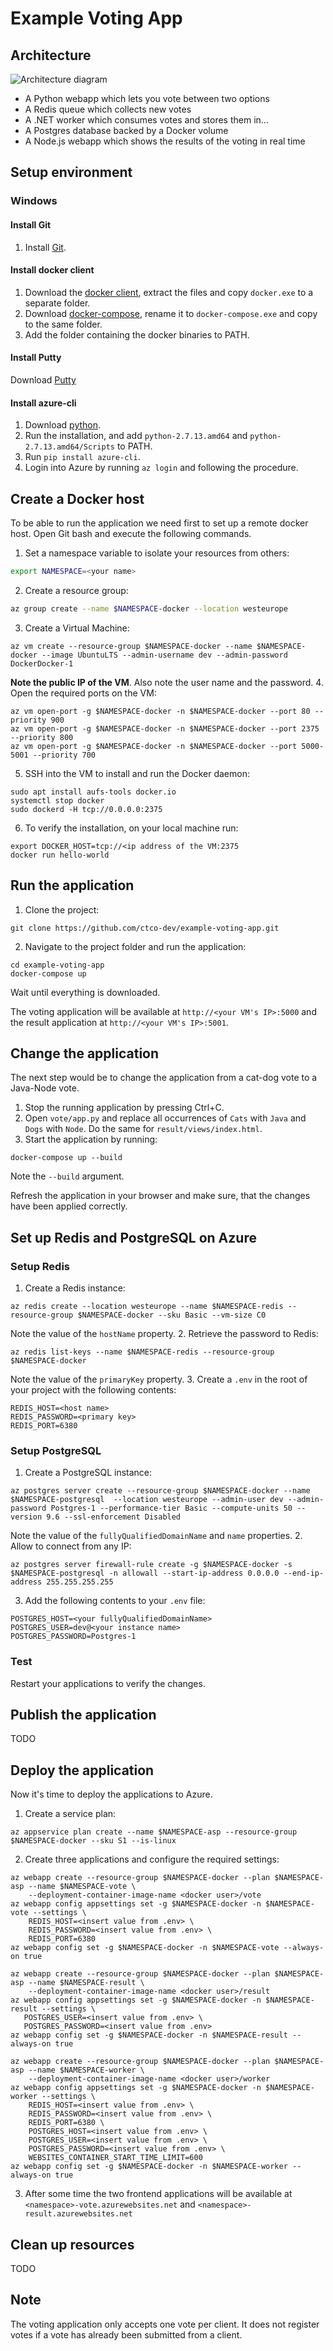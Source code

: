 Example Voting App
=========

Architecture
-----

![Architecture diagram](architecture.png)

* A Python webapp which lets you vote between two options
* A Redis queue which collects new votes
* A .NET worker which consumes votes and stores them in…
* A Postgres database backed by a Docker volume
* A Node.js webapp which shows the results of the voting in real time

Setup environment
-----

### Windows

#### Install Git

1. Install [Git](https://git-scm.com/download/win).

#### Install docker client
1. Download the [docker client](https://download.docker.com/win/static/stable/x86_64/docker-17.09.0-ce.zip), extract the files and copy `docker.exe` to a separate folder.
2. Download [docker-compose](https://github.com/docker/compose/releases/download/1.17.1/docker-compose-Windows-x86_64.exe), rename it to `docker-compose.exe` and copy to the same folder.
3. Add the folder containing the docker binaries to PATH.

#### Install Putty
Download [Putty](https://www.chiark.greenend.org.uk/~sgtatham/putty/latest.html)

#### Install azure-cli

1. Download [python](https://sourceforge.net/projects/winpython/files/WinPython_2.7/2.7.13.1/).
2. Run the installation, and add `python-2.7.13.amd64` and `python-2.7.13.amd64/Scripts` to PATH.
3. Run `pip install azure-cli`.
4. Login into Azure by running `az login` and following the procedure.

Create a Docker host
------

To be able to run the application we need first to set up a remote docker host. Open Git bash and execute the following commands.

1. Set a namespace variable to isolate your resources from others:
```bash
export NAMESPACE=<your name>
```
2. Create a resource group:
```bash
az group create --name $NAMESPACE-docker --location westeurope
```
3. Create a Virtual Machine:

```
az vm create --resource-group $NAMESPACE-docker --name $NAMESPACE-docker --image UbuntuLTS --admin-username dev --admin-password DockerDocker-1
```
**Note the public IP of the VM**. Also note the user name and the password.
4. Open the required ports on the VM:
```
az vm open-port -g $NAMESPACE-docker -n $NAMESPACE-docker --port 80 --priority 900
az vm open-port -g $NAMESPACE-docker -n $NAMESPACE-docker --port 2375 --priority 800
az vm open-port -g $NAMESPACE-docker -n $NAMESPACE-docker --port 5000-5001 --priority 700
```
5. SSH into the VM to install and run the Docker daemon:
```
sudo apt install aufs-tools docker.io
systemctl stop docker
sudo dockerd -H tcp://0.0.0.0:2375
```
6. To verify the installation, on your local machine run:
```
export DOCKER_HOST=tcp://<ip address of the VM:2375
docker run hello-world
```

Run the application
---

1. Clone the project:
```
git clone https://github.com/ctco-dev/example-voting-app.git
```
2. Navigate to the project folder and run the application:
```
cd example-voting-app
docker-compose up
```
Wait until everything is downloaded.

The voting application will be available at `http://<your VM's IP>:5000` and the result application at `http://<your VM's IP>:5001`.

Change the application
----

The next step would be to change the application from a cat-dog vote to a Java-Node vote.

1. Stop the running application by pressing Ctrl+C.
2. Open `vote/app.py` and replace all occurrences of `Cats` with `Java` and `Dogs` with `Node`. Do the same for `result/views/index.html`.
3. Start the application by running:
```
docker-compose up --build
```
Note the `--build` argument.

Refresh the application in your browser and make sure, that the changes have been applied correctly.

Set up Redis and PostgreSQL on Azure
---

### Setup Redis
1. Create a Redis instance:
```
az redis create --location westeurope --name $NAMESPACE-redis --resource-group $NAMESPACE-docker --sku Basic --vm-size C0
```
Note the value of the `hostName` property.
2. Retrieve the password to Redis:
```
az redis list-keys --name $NAMESPACE-redis --resource-group $NAMESPACE-docker
```
Note the value of the `primaryKey` property.
3. Create a `.env` in the root of your project with the following contents:
```
REDIS_HOST=<host name>
REDIS_PASSWORD=<primary key>
REDIS_PORT=6380
```

### Setup PostgreSQL

1. Create a PostgreSQL instance:
```
az postgres server create --resource-group $NAMESPACE-docker --name $NAMESPACE-postgresql  --location westeurope --admin-user dev --admin-password Postgres-1 --performance-tier Basic --compute-units 50 --version 9.6 --ssl-enforcement Disabled
```
Note the value of the `fullyQualifiedDomainName` and `name` properties.
2. Allow to connect from any IP:
```
az postgres server firewall-rule create -g $NAMESPACE-docker -s $NAMESPACE-postgresql -n allowall --start-ip-address 0.0.0.0 --end-ip-address 255.255.255.255
```
3. Add the following contents to your `.env` file:
```
POSTGRES_HOST=<your fullyQualifiedDomainName>
POSTGRES_USER=dev@<your instance name>
POSTGRES_PASSWORD=Postgres-1
```

### Test

Restart your applications to verify the changes.

Publish the application
----

TODO

Deploy the application
----

Now it's time to deploy the applications to Azure.

1. Create a service plan:
```
az appservice plan create --name $NAMESPACE-asp --resource-group $NAMESPACE-docker --sku S1 --is-linux
```
2. Create three applications and configure the required settings:
```
az webapp create --resource-group $NAMESPACE-docker --plan $NAMESPACE-asp --name $NAMESPACE-vote \
    --deployment-container-image-name <docker user>/vote
az webapp config appsettings set -g $NAMESPACE-docker -n $NAMESPACE-vote --settings \
    REDIS_HOST=<insert value from .env> \
    REDIS_PASSWORD=<insert value from .env> \
    REDIS_PORT=6380
az webapp config set -g $NAMESPACE-docker -n $NAMESPACE-vote --always-on true
```
```
az webapp create --resource-group $NAMESPACE-docker --plan $NAMESPACE-asp --name $NAMESPACE-result \
    --deployment-container-image-name <docker user>/result
az webapp config appsettings set -g $NAMESPACE-docker -n $NAMESPACE-result --settings \
   POSTGRES_USER=<insert value from .env> \
   POSTGRES_PASSWORD=<insert value from .env>
az webapp config set -g $NAMESPACE-docker -n $NAMESPACE-result --always-on true
```
```
az webapp create --resource-group $NAMESPACE-docker --plan $NAMESPACE-asp --name $NAMESPACE-worker \
    --deployment-container-image-name <docker user>/worker
az webapp config appsettings set -g $NAMESPACE-docker -n $NAMESPACE-worker --settings \
    REDIS_HOST=<insert value from .env> \
    REDIS_PASSWORD=<insert value from .env> \
    REDIS_PORT=6380 \
    POSTGRES_HOST=<insert value from .env> \
    POSTGRES_USER=<insert value from .env> \
    POSTGRES_PASSWORD=<insert value from .env> \
    WEBSITES_CONTAINER_START_TIME_LIMIT=600
az webapp config set -g $NAMESPACE-docker -n $NAMESPACE-worker --always-on true
```
3. After some time the two frontend applications will be available at `<namespace>-vote.azurewebsites.net` and `<namespace>-result.azurewebsites.net`

Clean up resources
----

TODO

Note
----

The voting application only accepts one vote per client. It does not register votes if a vote has already been submitted from a client.